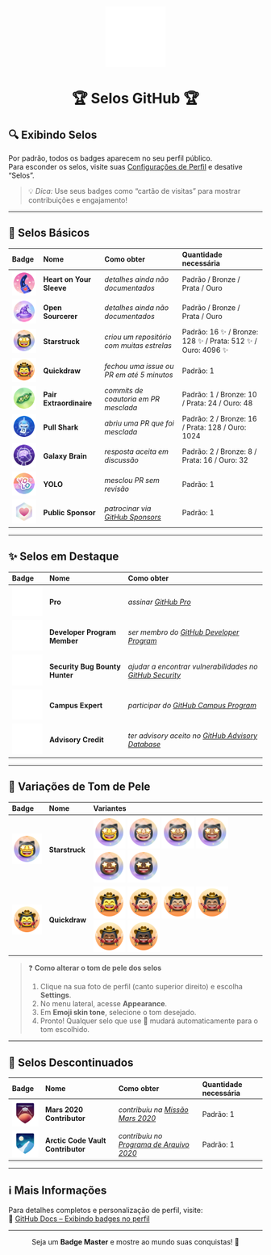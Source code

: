 <p align="center">
  <img src="Media/Misc/GitHub_Logo/172940773-7ef23b63-3356-4634-9e52-34f2676e2854.png" width="120" alt="GitHub Logo" />
  <h1 align="center">🏆 Selos GitHub 🏆</h1>
</p>

## 🔍 Exibindo Selos

Por padrão, todos os badges aparecem no seu perfil público.  
Para esconder os selos, visite suas <a href="https://github.com/settings">Configurações de Perfil</a> e desative “Selos”.

> 💡 <em>Dica:</em> Use seus badges como “cartão de visitas” para mostrar contribuições e engajamento!

---

## 🌟 Selos Básicos

| Badge                                                                                                         | Nome                                  | Como obter                                                                        | Quantidade necessária                                          |
| :------------------------------------------------------------------------------------------------------------ | :------------------------------------ | :-------------------------------------------------------------------------------- | :------------------------------------------------------------- |
| <img src="Media/Badges/Heart-on-your-sleeve/PNG/HeartOnYourSleeve.png" width="64" alt="Heart on Your Sleeve"> | <strong>Heart on Your Sleeve</strong> | <em>detalhes ainda não documentados</em>                                          | Padrão / Bronze / Prata / Ouro                                 |
| <img src="Media/Badges/Open-Sourcerer/PNG/OpenSourcerer.png" width="64" alt="Open Sourcerer">                 | <strong>Open Sourcerer</strong>       | <em>detalhes ainda não documentados</em>                                          | Padrão / Bronze / Prata / Ouro                                 |
| <img src="Media/Badges/Star-Struck/PNG/Skin-Tones/StarStruck_SkinTone1.png" width="64" alt="Starstruck">      | <strong>Starstruck</strong>           | <em>criou um repositório com muitas estrelas</em>                                 | Padrão: 16 ✨ / Bronze: 128 ✨ / Prata: 512 ✨ / Ouro: 4096 ✨ |
| <img src="Media/Badges/Quick-Draw/PNG/Skin-Tones/QuickDraw_SkinTone1.png" width="64" alt="Quickdraw">         | <strong>Quickdraw</strong>            | <em>fechou uma issue ou PR em até 5 minutos</em>                                  | Padrão: 1                                                      |
| <img src="Media/Badges/Pair-Extraordinaire/PNG/PairExtraordinaire.png" width="64" alt="Pair Extraordinaire">  | <strong>Pair Extraordinaire</strong>  | <em>commits de coautoria em PR mesclada</em>                                      | Padrão: 1 / Bronze: 10 / Prata: 24 / Ouro: 48                  |
| <img src="Media/Badges/Pull-Shark/PNG/PullShark.png" width="64" alt="Pull Shark">                             | <strong>Pull Shark</strong>           | <em>abriu uma PR que foi mesclada</em>                                            | Padrão: 2 / Bronze: 16 / Prata: 128 / Ouro: 1024               |
| <img src="Media/Badges/Galaxy-Brain/PNG/GalaxyBrain.png" width="64" alt="Galaxy Brain">                       | <strong>Galaxy Brain</strong>         | <em>resposta aceita em discussão</em>                                             | Padrão: 2 / Bronze: 8 / Prata: 16 / Ouro: 32                   |
| <img src="Media/Badges/YOLO/PNG/YOLO_Badge.png" width="64" alt="YOLO">                                        | <strong>YOLO</strong>                 | <em>mesclou PR sem revisão</em>                                                   | Padrão: 1                                                      |
| <img src="Media/Badges/GitHub-Sponsor/PNG/GitHubSponsorBadge.png" width="64" alt="Public Sponsor">            | <strong>Public Sponsor</strong>       | <em>patrocinar via <a href="https://github.com/sponsors">GitHub Sponsors</a></em> | Padrão: 1                                                      |

---

## ✨ Selos em Destaque

| Badge                                                                                                                                                              | Nome                                        | Como obter                                                                                                                            |
| :----------------------------------------------------------------------------------------------------------------------------------------------------------------- | :------------------------------------------ | :------------------------------------------------------------------------------------------------------------------------------------ |
| <img src="Media/Highlights/GitHub-Pro/SVG/GitHub-Pro_LightMode.svg#gh-dark-mode-only" width="72" alt="Pro">                                                        | <strong>Pro</strong>                        | <em>assinar <a href="https://docs.github.com/en/get-started/learning-about-github/githubs-products#github-pro">GitHub Pro</a></em>    |
| <img src="Media/Highlights/Developer-Program-Member/SVG/DeveloperProgramMember_LightMode.svg#gh-dark-mode-only" width="72" alt="Developer Program Member">         | <strong>Developer Program Member</strong>   | <em>ser membro do <a href="https://docs.github.com/en/developers/overview/github-developer-program">GitHub Developer Program</a></em> |
| <img src="Media/Highlights/Security-Bug-Bounty-Hunter/SVG/Security-Bug-Bounty-Hunter_LightMode.svg#gh-dark-mode-only" width="72" alt="Security Bug Bounty Hunter"> | <strong>Security Bug Bounty Hunter</strong> | <em>ajudar a encontrar vulnerabilidades no <a href="https://bounty.github.com/">GitHub Security</a></em>                              |
| <img src="Media/Highlights/GitHub-Campus-Expert/SVG/GitHub-Campus-Expert_LightMode.svg#gh-dark-mode-only" width="72" alt="Campus Expert">                          | <strong>Campus Expert</strong>              | <em>participar do <a href="https://education.github.com/experts">GitHub Campus Program</a></em>                                       |
| <img src="Media/Highlights/Security-Advisory-Credit/SVG/Security-Advisory-Credit_LightMode.svg#gh-dark-mode-only" width="72" alt="Advisory Credit">                | <strong>Advisory Credit</strong>            | <em>ter advisory aceito no <a href="https://github.com/advisories">GitHub Advisory Database</a></em>                                  |

---

## 🎨 Variações de Tom de Pele

| Badge                                                                                                    | Nome                        | Variantes                                                                                                                                                                                                                                                                                                                                                                                                                                                                                                                                                                                                               |
| :------------------------------------------------------------------------------------------------------- | :-------------------------- | :---------------------------------------------------------------------------------------------------------------------------------------------------------------------------------------------------------------------------------------------------------------------------------------------------------------------------------------------------------------------------------------------------------------------------------------------------------------------------------------------------------------------------------------------------------------------------------------------------------------------- |
| <img src="Media/Badges/Star-Struck/PNG/Skin-Tones/StarStruck_SkinTone1.png" width="64" alt="Starstruck"> | <strong>Starstruck</strong> | <img src="Media/Badges/Star-Struck/PNG/Skin-Tones/StarStruck_SkinTone1.png" width="64" alt="Tom 1"> <img src="Media/Badges/Star-Struck/PNG/Skin-Tones/StarStruck_SkinTone2.png" width="64" alt="Tom 2"> <img src="Media/Badges/Star-Struck/PNG/Skin-Tones/StarStruck_SkinTone3.png" width="64" alt="Tom 3"> <img src="Media/Badges/Star-Struck/PNG/Skin-Tones/StarStruck_SkinTone4.png" width="64" alt="Tom 4"> <img src="Media/Badges/Star-Struck/PNG/Skin-Tones/StarStruck_SkinTone5.png" width="64" alt="Tom 5"> <img src="Media/Badges/Star-Struck/PNG/Skin-Tones/StarStruck_SkinTone6.png" width="64" alt="Tom 6"> |
| <img src="Media/Badges/Quick-Draw/PNG/Skin-Tones/QuickDraw_SkinTone1.png" width="64" alt="Quickdraw">    | <strong>Quickdraw</strong>  | <img src="Media/Badges/Quick-Draw/PNG/Skin-Tones/QuickDraw_SkinTone1.png" width="64" alt="Tom 1"> <img src="Media/Badges/Quick-Draw/PNG/Skin-Tones/QuickDraw_SkinTone2.png" width="64" alt="Tom 2"> <img src="Media/Badges/Quick-Draw/PNG/Skin-Tones/QuickDraw_SkinTone3.png" width="64" alt="Tom 3"> <img src="Media/Badges/Quick-Draw/PNG/Skin-Tones/QuickDraw_SkinTone4.png" width="64" alt="Tom 4"> <img src="Media/Badges/Quick-Draw/PNG/Skin-Tones/QuickDraw_SkinTone5.png" width="64" alt="Tom 5"> <img src="Media/Badges/Quick-Draw/PNG/Skin-Tones/QuickDraw_SkinTone6.png" width="64" alt="Tom 6">             |

> ❓ **Como alterar o tom de pele dos selos**
>
> 1. Clique na sua foto de perfil (canto superior direito) e escolha **Settings**.
> 2. No menu lateral, acesse **Appearance**.
> 3. Em **Emoji skin tone**, selecione o tom desejado.
> 4. Pronto! Qualquer selo que use 👋 mudará automaticamente para o tom escolhido.

---

## 🚫 Selos Descontinuados

| Badge                                                                                                                                       | Nome                                           | Como obter                                                                                                         | Quantidade necessária |
| :------------------------------------------------------------------------------------------------------------------------------------------ | :--------------------------------------------- | :----------------------------------------------------------------------------------------------------------------- | :-------------------- |
| <img src="Media/Badges/Mars-2020-Contributor/PNG/Mars2020ContributorBadge.png" width="64" alt="Mars 2020 Contributor">                      | <strong>Mars 2020 Contributor</strong>         | <em>contribuiu na <a href="https://github.com/readme/featured/nasa-ingenuity-helicopter">Missão Mars 2020</a></em> | Padrão: 1             |
| <img src="Media/Badges/2020-Arctic-Code-Vault-Contributor/PNG/2020ArcticCodeVaultBadge.png" width="64" alt="Arctic Code Vault Contributor"> | <strong>Arctic Code Vault Contributor</strong> | <em>contribuiu no <a href="https://archiveprogram.github.com/">Programa de Arquivo 2020</a></em>                   | Padrão: 1             |

---

## ℹ️ Mais Informações

Para detalhes completos e personalização de perfil, visite:  
🔗 <a href="https://docs.github.com/en/account-and-profile/setting-up-and-managing-your-github-profile/customizing-your-profile/personalizing-your-profile#displaying-badges-on-your-profile">GitHub Docs – Exibindo badges no perfil</a>

---

<p align="center">
  Seja um <strong>Badge Master</strong> e mostre ao mundo suas conquistas! 🚀
</p>
